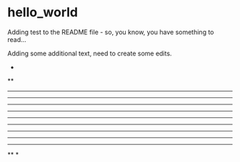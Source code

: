 # hello_world

Adding test to the README file - so, you know, you have something to read...

Adding some additional text, need to create some edits.

*
**
***
****
*****
******
*******
******
*****
****
***
**
*
